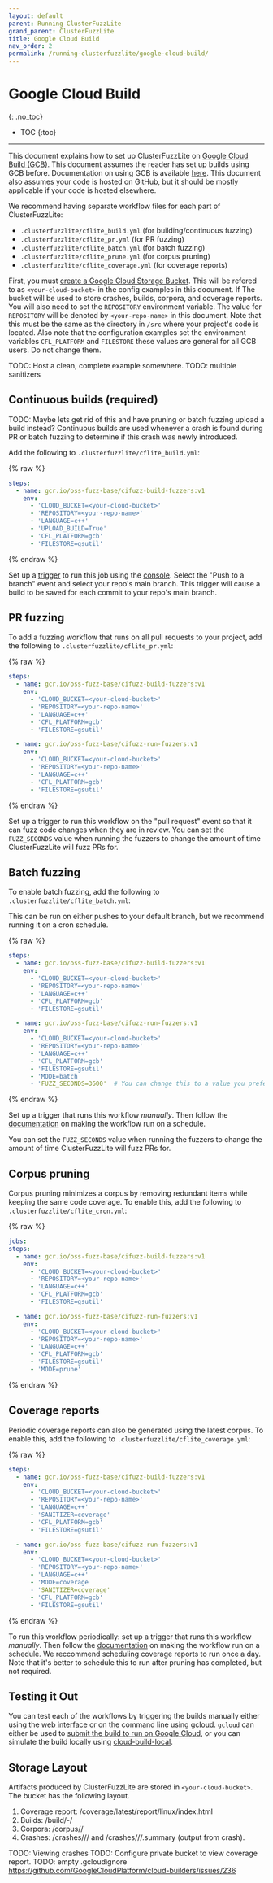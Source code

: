 ```yaml
---
layout: default
parent: Running ClusterFuzzLite
grand_parent: ClusterFuzzLite
title: Google Cloud Build
nav_order: 2
permalink: /running-clusterfuzzlite/google-cloud-build/
---
```

# Google Cloud Build
{: .no_toc}

- TOC
{:toc}
---

This document explains how to set up ClusterFuzzLite on
[Google Cloud Build (GCB)](https://cloud.google.com/build).
This document assumes the reader has set up builds using GCB before.
Documentation on using GCB is available
[here](https://cloud.google.com/build/docs/quickstart-build).
This document also assumes your code is hosted on GitHub, but it should be
mostly applicable if your code is hosted elsewhere.

We recommend having separate workflow files for each part of ClusterFuzzLite:

- `.clusterfuzzlite/cflite_build.yml` (for building/continuous fuzzing)
- `.clusterfuzzlite/cflite_pr.yml` (for PR fuzzing)
- `.clusterfuzzlite/cflite_batch.yml` (for batch fuzzing)
- `.clusterfuzzlite/cflite_prune.yml` (for corpus pruning)
- `.clusterfuzzlite/cflite_coverage.yml` (for coverage reports)

First, you must
[create a Google Cloud Storage Bucket](https://cloud.google.com/storage/docs/creating-buckets).
This will be refered to as
`<your-cloud-bucket>` in the config examples in this document. If
The bucket will be used to store crashes, builds, corpora, and coverage reports.
You will also need to  set the `REPOSITORY` environment variable.
The value for `REPOSITORY` will be denoted by `<your-repo-name>` in this
document.
Note that this must be the same as the directory in `/src` where your project's
code is located.
Also note that the configuration examples set the environment variables
`CFL_PLATFORM` and `FILESTORE` these values are general for all GCB users. Do not
change them.

TODO: Host a clean, complete example somewhere.  TODO: multiple sanitizers

## Continuous builds (required)

TODO: Maybe lets get rid of this and have pruning or batch fuzzing upload a
build instead?
Continuous builds are used whenever a crash is found during PR or batch fuzzing
to determine if this crash was newly introduced.

Add the following to `.clusterfuzzlite/cflite_build.yml`:

{% raw %}
```yaml
steps:
  - name: gcr.io/oss-fuzz-base/cifuzz-build-fuzzers:v1
    env:
      - 'CLOUD_BUCKET=<your-cloud-bucket>'
      - 'REPOSITORY=<your-repo-name>'
      - 'LANGUAGE=c++'
      - 'UPLOAD_BUILD=True'
      - 'CFL_PLATFORM=gcb'
      - 'FILESTORE=gsutil'
```
{% endraw %}

Set up a [trigger](https://cloud.google.com/build/docs/automating-builds/create-manage-triggers)
to run this job using the [console](https://console.cloud.google.com/cloud-build/triggers/add).
Select the "Push to a branch" event and select your repo's main branch.
This trigger will cause a build to be saved for each commit to your repo's main
branch.


## PR fuzzing

To add a fuzzing workflow that runs on all pull requests to your project, add
the following to `.clusterfuzzlite/cflite_pr.yml`:

{% raw %}
```yaml
steps:
  - name: gcr.io/oss-fuzz-base/cifuzz-build-fuzzers:v1
    env:
      - 'CLOUD_BUCKET=<your-cloud-bucket>'
      - 'REPOSITORY=<your-repo-name>'
      - 'LANGUAGE=c++'
      - 'CFL_PLATFORM=gcb'
      - 'FILESTORE=gsutil'

  - name: gcr.io/oss-fuzz-base/cifuzz-run-fuzzers:v1
    env:
      - 'CLOUD_BUCKET=<your-cloud-bucket>'
      - 'REPOSITORY=<your-repo-name>'
      - 'LANGUAGE=c++'
      - 'CFL_PLATFORM=gcb'
      - 'FILESTORE=gsutil'
```
{% endraw %}

Set up a trigger to run this workflow on the "pull request" event so that it can
fuzz code changes when they are in review.
You can set the `FUZZ_SECONDS` value when running the fuzzers to change the
amount of time ClusterFuzzLite will fuzz PRs for.

## Batch fuzzing

To enable batch fuzzing, add the following to
`.clusterfuzzlite/cflite_batch.yml`:

This can be run on either pushes to your default branch, but we recommend
running it on a cron schedule.

{% raw %}
```yaml
steps:
  - name: gcr.io/oss-fuzz-base/cifuzz-build-fuzzers:v1
    env:
      - 'CLOUD_BUCKET=<your-cloud-bucket>'
      - 'REPOSITORY=<your-repo-name>'
      - 'LANGUAGE=c++'
      - 'CFL_PLATFORM=gcb'
      - 'FILESTORE=gsutil'

  - name: gcr.io/oss-fuzz-base/cifuzz-run-fuzzers:v1
    env:
      - 'CLOUD_BUCKET=<your-cloud-bucket>'
      - 'REPOSITORY=<your-repo-name>'
      - 'LANGUAGE=c++'
      - 'CFL_PLATFORM=gcb'
      - 'FILESTORE=gsutil'
      - 'MODE=batch
      - 'FUZZ_SECONDS=3600'  # You can change this to a value you prefer.
```

{% endraw %}

Set up a trigger that runs this workflow *manually*.
Then follow the
[documentation](https://cloud.google.com/build/docs/automating-builds/create-scheduled-triggers)
on making the workflow run on a schedule.

You can set the `FUZZ_SECONDS` value when running the fuzzers to change the
amount of time ClusterFuzzLite will fuzz PRs for.

## Corpus pruning

Corpus pruning minimizes a corpus by removing redundant items while keeping the
same code coverage. To enable this, add the following to `.clusterfuzzlite/cflite_cron.yml`:

{% raw %}
```yaml
jobs:
steps:
  - name: gcr.io/oss-fuzz-base/cifuzz-build-fuzzers:v1
    env:
      - 'CLOUD_BUCKET=<your-cloud-bucket>'
      - 'REPOSITORY=<your-repo-name>'
      - 'LANGUAGE=c++'
      - 'CFL_PLATFORM=gcb'
      - 'FILESTORE=gsutil'

  - name: gcr.io/oss-fuzz-base/cifuzz-run-fuzzers:v1
    env:
      - 'CLOUD_BUCKET=<your-cloud-bucket>'
      - 'REPOSITORY=<your-repo-name>'
      - 'LANGUAGE=c++'
      - 'CFL_PLATFORM=gcb'
      - 'FILESTORE=gsutil'
      - 'MODE=prune'
```
{% endraw %}


## Coverage reports

Periodic coverage reports can also be generated using the latest corpus. To
enable this, add the following to `.clusterfuzzlite/cflite_coverage.yml`:

{% raw %}
```yaml
steps:
  - name: gcr.io/oss-fuzz-base/cifuzz-build-fuzzers:v1
    env:
      - 'CLOUD_BUCKET=<your-cloud-bucket>'
      - 'REPOSITORY=<your-repo-name>'
      - 'LANGUAGE=c++'
      - 'SANITIZER=coverage'
      - 'CFL_PLATFORM=gcb'
      - 'FILESTORE=gsutil'

  - name: gcr.io/oss-fuzz-base/cifuzz-run-fuzzers:v1
    env:
      - 'CLOUD_BUCKET=<your-cloud-bucket>'
      - 'REPOSITORY=<your-repo-name>'
      - 'LANGUAGE=c++'
      - 'MODE=coverage
      - 'SANITIZER=coverage'
      - 'CFL_PLATFORM=gcb'
      - 'FILESTORE=gsutil'
```
{% endraw %}

To run this workflow periodically: set up a trigger that runs this workflow *manually*.
Then follow the
[documentation](https://cloud.google.com/build/docs/automating-builds/create-scheduled-triggers)
on making the workflow run on a schedule.
We reccommend scheduling coverage reports to run once a day.
Note that it's better to schedule this to run after pruning has
completed, but not required.

## Testing it Out

You can test each of the workflows by triggering the builds manually either
using the [web interface](https://console.cloud.google.com/cloud-build/triggers)
or on the command line using [gcloud](https://cloud.google.com/sdk/gcloud).
`gcloud` can either be used to
[submit the build to run on Google Cloud](https://cloud.google.com/build/docs/running-builds/start-build-command-line-api),
or you can simulate the build locally using
[cloud-build-local](https://cloud.google.com/build/docs/build-debug-locally).


## Storage Layout

Artifacts produced by ClusterFuzzLite are stored in `<your-cloud-bucket>`.
The bucket has the following layout.
1. Coverage report: <your-cloud-bucket>/coverage/latest/report/linux/index.html
1. Builds: <your-cloud-bucket>/build/<sanitizer>-<commit>/
1. Corpora: <your-cloud-bucket>/corpus/<fuzz-target>/
1. Crashes: <your-cloud-bucket>/crashes/<fuzz-target>/<sanitizer>/<crash-file> and <your-cloud-bucket>/crashes/<fuzz-target>/<sanitizer>/<crash-file>.summary (output from crash).

TODO: Viewing crashes
TODO: Configure private bucket to view coverage report.
TODO: empty .gcloudignore https://github.com/GoogleCloudPlatform/cloud-builders/issues/236
